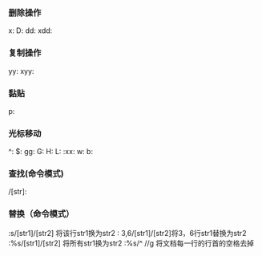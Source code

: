 ### 删除操作
x:
D:
dd:
xdd:
### 复制操作
yy:
xyy:
### 黏贴
p:
### 光标移动
^:
$:
gg:
G:
H:
L:
:xx:
w:
b:
### 查找(命令模式)
/[str]:
### 替换（命令模式）
:s/[str1]/[str2] 将该行str1换为str2
: 3,6/[str1]/[str2]将3，6行str1替换为str2
:%s/[str1]/[str2] 将所有str1换为str2 
:%s/^ //g  将文档每一行的行首的空格去掉
